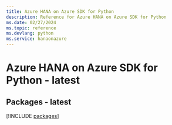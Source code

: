 ```yaml
---
title: Azure HANA on Azure SDK for Python
description: Reference for Azure HANA on Azure SDK for Python
ms.date: 02/27/2024
ms.topic: reference
ms.devlang: python
ms.service: hanaonazure
---
```

# Azure HANA on Azure SDK for Python - latest
## Packages - latest
[!INCLUDE [packages](hana-on-azure-index.md)]